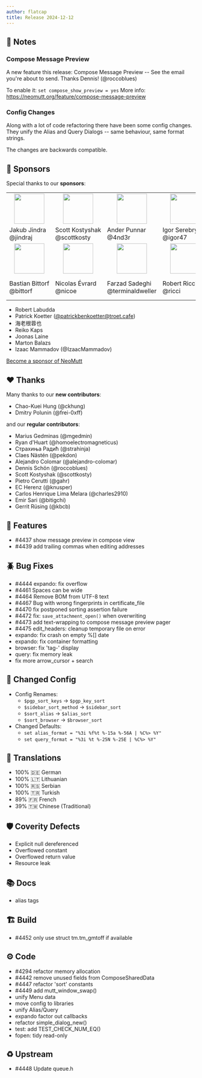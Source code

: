 ```yaml
---
author: flatcap
title: Release 2024-12-12
---
```


## :book: Notes

### Compose Message Preview

A new feature this release: Compose Message Preview -- See the email you're about to send.
Thanks Dennis! (@roccoblues)

To enable it: `set compose_show_preview = yes`
More info: https://neomutt.org/feature/compose-message-preview

### Config Changes

Along with a lot of code refactoring there have been some config changes.
They unify the Alias and Query Dialogs -- same behaviour, same format strings.

The changes are backwards compatible.

## :gem: Sponsors

Special thanks to our **sponsors**:

<table>
  <tr>
    <td align="center"><a href="https://github.com/jindraj/"><img width="80" src="https://avatars.githubusercontent.com/u/1755070"></a></td>
    <td align="center"><a href="https://github.com/scottkosty/"><img width="80" src="https://avatars.githubusercontent.com/u/1149353"></a></td>
    <td align="center"><a href="https://github.com/4nd3r/"><img width="80" src="https://avatars.githubusercontent.com/u/7166727"></a></td>
    <td align="center"><a href="https://github.com/igor47/"><img width="80" src="https://avatars.githubusercontent.com/u/200575"></a></td>
    <td align="center"><a href="https://github.com/kmARC/"><img width="80" src="https://avatars.githubusercontent.com/u/6640417"></a></td>
    <td align="center"><a href="https://github.com/yutsuten"><img width="80" src="https://avatars.githubusercontent.com/u/7322925"></a></td>
    <td align="center"><a href="https://github.com/lamons"><img width="80" src="https://avatars.githubusercontent.com/u/5617053"></a></td>
  </tr>
  <tr>
    <td>Jakub&nbsp;Jindra<br>@jindraj</td>
    <td>Scott&nbsp;Kostyshak<br>@scottkosty</td>
    <td>Ander&nbsp;Punnar<br>@4nd3r</td>
    <td>Igor&nbsp;Serebryany<br>@igor47</td>
    <td>Mark&nbsp;Korondi<br>@kmARC</td>
    <td>Mateus&nbsp;Etto<br>@yutsuten</td>
    <td>J&nbsp;Sheng<br>@lamons</td>
  </tr>
  <tr>
    <td align="center"><a href="https://github.com/bittorf"><img width="80" src="https://avatars.githubusercontent.com/u/198379"></a></td>
    <td align="center"><a href="https://github.com/nicoe"><img width="80" src="https://avatars.githubusercontent.com/u/44782"></a></td>
    <td align="center"><a href="https://github.com/terminaldweller"><img width="80" src="https://avatars.githubusercontent.com/u/20871975"></a></td>
    <td align="center"><a href="https://github.com/ricci"><img width="80" src="https://avatars.githubusercontent.com/u/829847"></a></td>
    <td align="left" colspan="3"><a href="https://www.blunix.com/"><img width="80" src="/images/sponsors/blunix.png"></a></td>
  </tr>
  <tr>
    <td>Bastian&nbsp;Bittorf<br>@bittorf</td>
    <td>Nicolas&nbsp;Évrard<br>@nicoe</td>
    <td>Farzad Sadeghi<br>@terminaldweller</td>
    <td>Robert Ricci<br>@ricci</td>
    <td colspan="3">Blunix&nbsp;GmbH<br><a href="https://www.blunix.com/">Linux support company<br>from Berlin, Germany</a></td>
  </tr>
</table>

- Robert Labudda
- Patrick Koetter ([@patrickbenkoetter@troet.cafe](https://troet.cafe/@patrickbenkoetter))
- 海老根蓉也
- Reiko Kaps
- Joonas Laine
- Marton Balazs
- Izaac Mammadov (@IzaacMammadov)

[Become a sponsor of NeoMutt](https://neomutt.org/sponsor)

## :heart: Thanks

Many thanks to our **new contributors**:

- Chao-Kuei Hung (@ckhung)
- Dmitry Polunin (@frei-0xff)

and our **regular contributors**:

- Marius Gedminas (@mgedmin)
- Ryan d'Huart (@homoelectromagneticus)
- Страхиња Радић (@strahinja)
- Claes Nästén (@pekdon)
- Alejandro Colomar (@alejandro-colomar)
- Dennis Schön (@roccoblues)
- Scott Kostyshak (@scottkosty)
- Pietro Cerutti (@gahr)
- EC Herenz (@knusper)
- Carlos Henrique Lima Melara (@charles2910)
- Emir Sari (@bitigchi)
- Gerrit Rüsing (@kbcb)

## :gift: Features

- #4437 show message preview in compose view
- #4439 add trailing commas when editing addresses

## :beetle: Bug Fixes

- #4444 expando: fix overflow
- #4461 Spaces can be wide
- #4464 Remove BOM from UTF-8 text
- #4467 Bug with wrong fingerprints in certificate_file
- #4470 fix postponed sorting assertion failure
- #4472 fix: `save_attachment_open()` when overwriting
- #4473 add text-wrapping to compose message preview pager
- #4475 edit_headers: cleanup temporary file on error
- expando: fix crash on empty %[] date
- expando: fix container formatting
- browser: fix 'tag-' display
- query: fix memory leak
- fix more arrow_cursor + search

## :wrench: Changed Config

- Config Renames:
  - `$pgp_sort_keys`       -> `$pgp_key_sort`
  - `$sidebar_sort_method` -> `$sidebar_sort`
  - `$sort_alias`          -> `$alias_sort`
  - `$sort_browser`        -> `$browser_sort`
- Changed Defaults:
  - `set alias_format = "%3i %f%t %-15a %-56A | %C%> %Y"`
  - `set query_format = "%3i %t %-25N %-25E | %C%> %Y"`

## :black_flag: Translations

- 100% :de: German
- 100% :lithuania: Lithuanian
- 100% :serbia: Serbian
- 100% :tr: Turkish
- 89% :fr: French
- 39% :taiwan: Chinese (Traditional)

## :shield: Coverity Defects

- Explicit null dereferenced
- Overflowed constant
- Overflowed return value
- Resource leak

## :books: Docs

- alias tags

## :building_construction: Build

- #4452 only use struct tm.tm_gmtoff if available

## :gear: Code

- #4294 refactor memory allocation
- #4442 remove unused fields from ComposeSharedData
- #4447 refactor 'sort' constants
- #4449 add mutt_window_swap()
- unify Menu data
- move config to libraries
- unify Alias/Query
- expando factor out callbacks
- refactor simple_dialog_new()
- test: add TEST_CHECK_NUM_EQ()
- fopen: tidy read-only

## :recycle: Upstream

- #4448 Update queue.h

